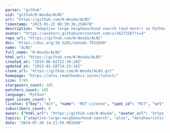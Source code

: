 ```yaml
---
parser: "github"
uid: "github/N-Wouda/ALNS"
url: "https://github.com/N-Wouda/ALNS"
timestamp: "2023-01-22 00:39:38.258478"
description: "Adaptive large neighbourhood search (and more!) in Python."
avatar: "https://avatars.githubusercontent.com/u/16272507?v=4"
repo_url: "https://github.com/N-Wouda/ALNS"
doi: "https://doi.org/10.5281/zenodo.7551649"
name: "ALNS"
full_name: "N-Wouda/ALNS"
html_url: "https://github.com/N-Wouda/ALNS"
created_at: "2019-06-02T12:30:28Z"
updated_at: "2023-01-20T14:23:16Z"
clone_url: "https://github.com/N-Wouda/ALNS.git"
homepage: "https://alns.readthedocs.io/en/latest/"
size: 5745
stargazers_count: 185
watchers_count: 185
language: "Python"
open_issues_count: 9
license: {"key": "mit", "name": "MIT License", "spdx_id": "MIT", "url": "https://api.github.com/licenses/mit", "node_id": "MDc6TGljZW5zZTEz"}
subscribers_count: 9
owner: {"html_url": "https://github.com/N-Wouda", "avatar_url": "https://avatars.githubusercontent.com/u/16272507?v=4", "login": "N-Wouda", "type": "User"}
topics: ["adaptive-large-neighbourhood-search", "alns", "metaheuristic", "operations-research", "python", "travelling-salesman-problem", "cutting-stock-problem", "vehicle-routing-problem", "rcpsp", "scheduling-problem", "tsp", "vrp", "flow-shop"]
date: "2024-07-20 14:21:56.981948"
---
```

